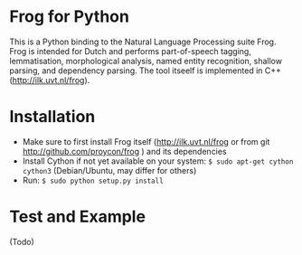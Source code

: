 Frog for Python
===========

This is a Python binding to the Natural Language Processing suite Frog. Frog is
intended for Dutch and performs part-of-speech tagging, lemmatisation,
morphological analysis, named entity recognition, shallow parsing, and
dependency parsing. The tool itseelf is implemented in C++
(http://ilk.uvt.nl/frog).

Installation
==============

 * Make sure to first install Frog itself (http://ilk.uvt.nl/frog or from git http://github.com/proycon/frog ) and its dependencies
 * Install Cython if not yet available on your system: ``$ sudo apt-get cython cython3`` (Debian/Ubuntu, may differ for others)
 * Run:  ``$ sudo python setup.py install``

Test and Example
================

(Todo)





